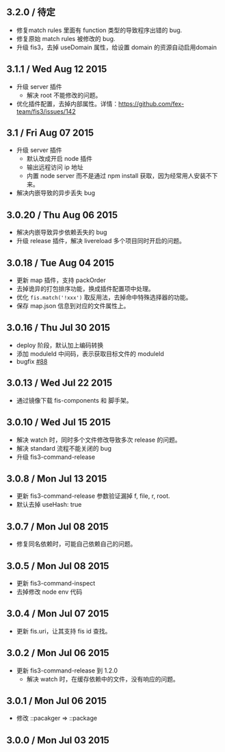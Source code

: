 
## 3.2.0 / 待定
- 修复match rules 里面有 function 类型的导致程序出错的 bug.
- 修复原始 match rules 被修改的 bug.
- 升级 fis3，去掉 useDomain 属性，给设置 domain 的资源自动启用domain

## 3.1.1 / Wed Aug 12 2015

- 升级 server 插件
  - 解决 root 不能修改的问题。
- 优化插件配置，去掉内部属性。详情：https://github.com/fex-team/fis3/issues/142

## 3.1 / Fri Aug 07 2015

- 升级 server 插件
  - 默认改成开启 node 插件
  - 输出远程访问 ip 地址
  - 内置 node server 而不是通过 npm install 获取，因为经常用人安装不下来。
- 解决内嵌导致的异步丢失 bug

## 3.0.20 / Thu Aug 06 2015

- 解决内嵌导致异步依赖丢失的 bug
- 升级 release 插件，解决 livereload 多个项目同时开启的问题。

## 3.0.18 / Tue Aug 04 2015

- 更新 map 插件，支持 packOrder
- 去掉诡异的打包排序功能，换成插件配置项中处理。
- 优化 `fis.match('!xxx')` 取反用法，去掉命中特殊选择器的功能。
- 保存 map.json 信息到对应的文件属性上。

## 3.0.16 / Thu Jul 30 2015

- deploy 阶段，默认加上编码转换
- 添加 moduleId 中间码，表示获取目标文件的 moduleId
- bugfix [#88](https://github.com/fex-team/fis3/issues/88)

## 3.0.13 / Wed Jul 22 2015

- 通过镜像下载 fis-components 和 脚手架。

## 3.0.10 / Wed Jul 15 2015

- 解决 watch 时，同时多个文件修改导致多次 release 的问题。
- 解决 standard 流程不能关闭的 bug
- 升级 fis3-command-release

## 3.0.8 / Mon Jul 13 2015

- 更新 fis3-command-release 参数验证漏掉 f, file, r, root.
- 默认去掉 useHash: true


## 3.0.7 / Mon Jul 08 2015

- 修复同名依赖时，可能自己依赖自己的问题。

## 3.0.5 / Mon Jul 08 2015

- 更新 fis3-command-inspect
- 去掉修改 node env 代码

## 3.0.4 / Mon Jul 07 2015

- 更新 fis.uri，让其支持 fis id 查找。

## 3.0.2 / Mon Jul 06 2015

- 更新 fis3-command-release 到 1.2.0
    - 解决 watch 时，在缓存依赖中的文件，没有响应的问题。

## 3.0.1 / Mon Jul 06 2015

- 修改 ::pacakger => ::package

## 3.0.0 / Mon Jul 03 2015
